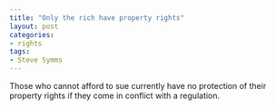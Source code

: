 ```yaml
---
title: "Only the rich have property rights"
layout: post
categories:
- rights
tags:
- Steve Symms
---
```


Those who cannot afford to sue currently have no protection of their property rights if they come in conflict with a regulation.
